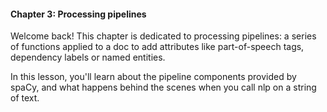 #### Chapter 3: Processing pipelines

Welcome back! This chapter is dedicated to processing pipelines: a series of functions applied to a doc to add attributes like part-of-speech tags, dependency labels or named entities.

In this lesson, you'll learn about the pipeline components provided by spaCy, and what happens behind the scenes when you call nlp on a string of text.